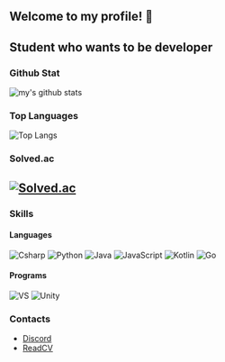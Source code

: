 ## Welcome to my profile! 👋
Student who wants to be developer
---
### Github Stat
![my's github stats](https://github-readme-stats.vercel.app/api?username=ERRrOR404&theme=dark)
### Top Languages
![Top Langs](https://github-readme-stats.vercel.app/api/top-langs/?username=ERRrOR404&layout=compact&theme=dark)
### Solved.ac
[![Solved.ac](http://mazassumnida.wtf/api/v2/generate_badge?boj=errror)](https://solved.ac/errror)
---
### Skills
#### Languages
![Csharp](https://img.shields.io/badge/-Csharp-9d70d8?style=for-the-badge&logo=c-sharp&logoColor=fff)
![Python](https://img.shields.io/badge/-Python-3471a1?style=for-the-badge&logo=python&logoColor=fff)
![Java](https://img.shields.io/badge/-Java-ec8032?style=for-the-badge&logo=java&logoColor=fff)
![JavaScript](https://img.shields.io/badge/-JavaScript-e3d41e?style=for-the-badge&logo=javascript&logoColor=fff)
![Kotlin](https://img.shields.io/badge/-Kotlin-0099dd?style=for-the-badge&logo=kotlin&logoColor=fff)
![Go](https://img.shields.io/badge/-Go-00acd7?style=for-the-badge&logo=go&logoColor=fff)
#### Programs
![VS](https://img.shields.io/badge/-VS-a878de?style=for-the-badge&logo=visual-studio&logoColor=fff)
![Unity](https://img.shields.io/badge/-Unity-040707?style=for-the-badge&logo=unity&logoColor=fff)

### Contacts
- [Discord](https://discord.com/users/476152575385927711)
- [ReadCV](https://read.cv/error)
